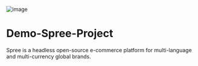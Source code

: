 <p align="center">

![image](https://github.com/x-normalize/Demo-Spree-Project/assets/94692820/5f57b5de-dd6f-4124-ab46-f7c49978971b)

# Demo-Spree-Project
Spree is a headless open-source e-commerce platform for multi-language and multi-currency global brands.

</p>
